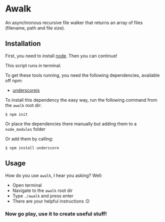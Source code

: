 Awalk
=====

An asynchronous recursive file walker that returns an array of files (filename, path and file size).


## Installation

First, you need to install [node](http://nodejs.org). Then you can continue!

This script runs in terminal.

To get these tools running, you need the following dependencies, available off npm:

- [underscorejs](http://underscorejs.org)

To install this dependency the easy way, run the following command from the ``` awalk ``` root dir:

``` $ npm init ```

Or place the dependencies there manually but adding them to a ``` node_modules ``` folder

Or add them by calling:

``` $ npm install underscore ```


## Usage

How do you use ``` awalk ```, I hear you asking? Well:

- Open terminal
- Navigate to the ``` awalk ``` root dir
- Type ``` ./awalk ``` and press enter
- There are your helpful instructions :D


### Now go play, use it to create useful stuff!